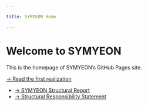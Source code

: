 ```yaml
---

title: SYMYEON Home

---
```


# Welcome to SYMYEON

This is the homepage of SYMYEON’s GitHub Pages site.

[→ Read the first realization](first_realization.md)
- [→ SYMYEON Structural Report](SYMYEON_Report_MK.md)
- [→ Structural Responsibility Statement](SYMYEON_Responsibility.md)
